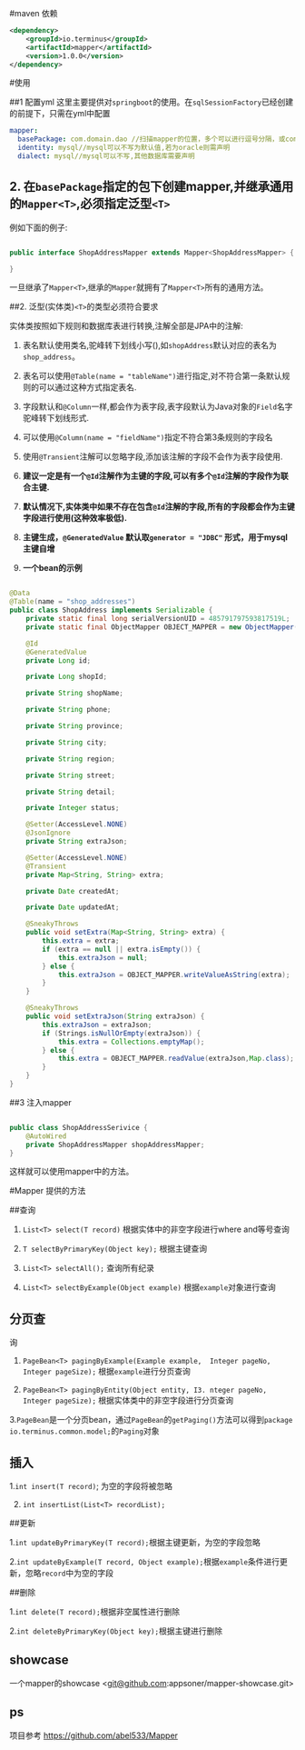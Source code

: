 #maven 依赖

```xml
<dependency>
    <groupId>io.terminus</groupId>
    <artifactId>mapper</artifactId>
    <version>1.0.0</version>
</dependency>
```


#使用

##1 配置yml
这里主要提供对`springboot`的使用。在`sqlSessionFactory`已经创建的前提下，只需在yml中配置

```yml
mapper:
  basePackage: com.domain.dao //扫描mapper的位置，多个可以进行逗号分隔，或com.(domain|domain1|domain2).dao
  identity: mysql//mysql可以不写为默认值,若为oracle则需声明
  dialect: mysql//mysql可以不写,其他数据库需要声明
```

## 2. 在`basePackage`指定的包下创建mapper,并继承通用的`Mapper<T>`,必须指定泛型`<T>`

例如下面的例子:

```java

public interface ShopAddressMapper extends Mapper<ShopAddressMapper> {

}
```	


一旦继承了`Mapper<T>`,继承的`Mapper`就拥有了`Mapper<T>`所有的通用方法。

##2. 泛型(实体类)`<T>`的类型必须符合要求

实体类按照如下规则和数据库表进行转换,注解全部是JPA中的注解:

1. 表名默认使用类名,驼峰转下划线小写(),如`shopAddress`默认对应的表名为`shop_address`。

2. 表名可以使用`@Table(name = "tableName")`进行指定,对不符合第一条默认规则的可以通过这种方式指定表名.

3. 字段默认和`@Column`一样,都会作为表字段,表字段默认为Java对象的`Field`名字驼峰转下划线形式.

4. 可以使用`@Column(name = "fieldName")`指定不符合第3条规则的字段名

5. 使用`@Transient`注解可以忽略字段,添加该注解的字段不会作为表字段使用.

6. <b>建议一定是有一个`@Id`注解作为主键的字段,可以有多个`@Id`注解的字段作为联合主键.</b>

7. <b>默认情况下,实体类中如果不存在包含`@Id`注解的字段,所有的字段都会作为主键字段进行使用(这种效率极低).</b>

8. <b>主键生成，`@GeneratedValue` 默认取`generator = "JDBC"` 形式，用于mysql主键自增</b>

9. <b>一个bean的示例</b>

```java

@Data
@Table(name = "shop_addresses")
public class ShopAddress implements Serializable {
    private static final long serialVersionUID = 485791797593817519L;
    private static final ObjectMapper OBJECT_MAPPER = new ObjectMapper();

    @Id
    @GeneratedValue
    private Long id;

    private Long shopId;

    private String shopName;

    private String phone;

    private String province;

    private String city;

    private String region;

    private String street;

    private String detail;

    private Integer status;

    @Setter(AccessLevel.NONE)
    @JsonIgnore
    private String extraJson;

    @Setter(AccessLevel.NONE)
    @Transient
    private Map<String, String> extra;

    private Date createdAt;

    private Date updatedAt;

    @SneakyThrows
    public void setExtra(Map<String, String> extra) {
        this.extra = extra;
        if (extra == null || extra.isEmpty()) {
            this.extraJson = null;
        } else {
            this.extraJson = OBJECT_MAPPER.writeValueAsString(extra);
        }
    }

    @SneakyThrows
    public void setExtraJson(String extraJson) {
        this.extraJson = extraJson;
        if (Strings.isNullOrEmpty(extraJson)) {
            this.extra = Collections.emptyMap();
        } else {
            this.extra = OBJECT_MAPPER.readValue(extraJson,Map.class);
        }
    }
}

```

##3 注入mapper

```java

public class ShopAddressSerivice {
	@AutoWired
    private ShopAddressMapper shopAddressMapper;
}

```
这样就可以使用mapper中的方法。

#Mapper 提供的方法

##查询
1. `List<T> select(T record)` 根据实体中的非空字段进行where and等号查询

2. `T selectByPrimaryKey(Object key);` 根据主键查询

3. `List<T> selectAll();` 查询所有纪录

4. `List<T> selectByExample(Object example)` 根据`example`对象进行查询

## 分页查
询
1. `PageBean<T> pagingByExample(Example example,  Integer pageNo, Integer pageSize);`
根据`example`进行分页查询

2. `PageBean<T> pagingByEntity(Object entity, I3. nteger pageNo, Integer pageSize);`
根据实体类中的非空字段进行分页查询

3.`PageBean`是一个分页bean，通过`PageBean`的`getPaging()`方法可以得到`package io.terminus.common.model;`的`Paging`对象

## 插入

1.`int insert(T record)`;
为空的字段将被忽略

2. `int insertList(List<T> recordList);`

##更新

1.`int updateByPrimaryKey(T record);`根据主键更新，为空的字段忽略

2.`int updateByExample(T record, Object example);`根据`example`条件进行更新，忽略`record`中为空的字段

##删除

1.`int delete(T record);`根据非空属性进行删除

2.`int deleteByPrimaryKey(Object key);`根据主键进行删除

## showcase

一个mapper的showcase <git@github.com:appsoner/mapper-showcase.git>

## ps 
项目参考 <https://github.com/abel533/Mapper>






